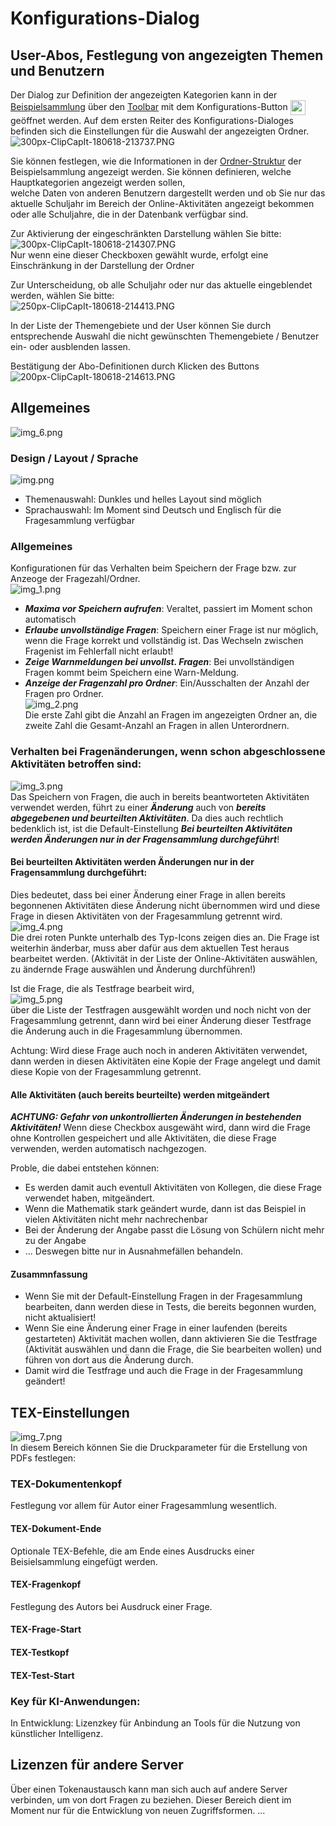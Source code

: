 # Konfigurations-Dialog

## User-Abos, Festlegung von angezeigten Themen und Benutzern
Der Dialog zur Definition der angezeigten Kategorien kann in der 
[Beispielsammlung](../../Beispielsammlung/index.md) über den
[Toolbar](../Toolbar/index.md) mit dem Konfigurations-Button
<span style="vertical-align: middle">
<img src="./22px-ClipCapIt-180618-221159.PNG" height="24">
</span>
geöffnet werden.
Auf dem ersten Reiter des Konfigurations-Dialoges befinden sich die Einstellungen
für die Auswahl der angezeigten Ordner.
<br>![300px-ClipCapIt-180618-213737.PNG](300px-ClipCapIt-180618-213737.PNG)

Sie können festlegen, wie die Informationen in der [Ordner-Struktur](../Ordnerverwaltung/index.md) der Beispielsammlung angezeigt werden.
Sie können definieren, welche Hauptkategorien angezeigt werden sollen,  
welche Daten von anderen Benutzern dargestellt werden und 
ob Sie nur das aktuelle Schuljahr im Bereich der Online-Aktivitäten angezeigt bekommen 
oder alle Schuljahre, die in der Datenbank verfügbar sind.

Zur Aktivierung der eingeschränkten Darstellung wählen Sie bitte:
<br>![300px-ClipCapIt-180618-214307.PNG](300px-ClipCapIt-180618-214307.PNG)<br>
Nur wenn eine dieser Checkboxen gewählt wurde, erfolgt eine Einschränkung 
in der Darstellung der Ordner

Zur Unterscheidung, ob alle Schuljahr oder nur das aktuelle eingeblendet werden, wählen Sie bitte:
<br>![250px-ClipCapIt-180618-214413.PNG](250px-ClipCapIt-180618-214413.PNG)<br>

In der Liste der Themengebiete und der User können Sie durch entsprechende Auswahl die nicht gewünschten Themengebiete / Benutzer ein- oder ausblenden lassen.

Bestätigung der Abo-Definitionen durch Klicken des Buttons
<br>![200px-ClipCapIt-180618-214613.PNG](200px-ClipCapIt-180618-214613.PNG)<br>




## Allgemeines
![img_6.png](img_6.png)
### Design / Layout / Sprache
![img.png](img.png)
* Themenauswahl: Dunkles und helles Layout sind möglich
* Sprachauswahl: Im Moment sind Deutsch und Englisch für die Fragesammlung verfügbar

### Allgemeines
Konfigurationen für das Verhalten beim Speichern der Frage bzw. zur Anzeoge der Fragezahl/Ordner.<br>
![img_1.png](img_1.png)
* ***Maxima vor Speichern aufrufen***: Veraltet, passiert im Moment schon automatisch
* ***Erlaube unvollständige Fragen***: Speichern einer Frage ist nur möglich, wenn die Frage korrekt und vollständig ist. Das Wechseln zwischen Fragenist im Fehlerfall nicht erlaubt!
* ***Zeige Warnmeldungen bei unvollst. Fragen***: Bei unvollständigen Fragen kommt beim Speichern eine Warn-Meldung.
* ***Anzeige der Fragenzahl pro Ordner***: Ein/Ausschalten der Anzahl der Fragen pro Ordner.
<br>![img_2.png](img_2.png)<br>Die erste Zahl gibt die Anzahl an Fragen im angezeigten Ordner an, die zweite Zahl die Gesamt-Anzahl an Fragen in allen Unterordnern.

### Verhalten bei Fragenänderungen, wenn schon abgeschlossene Aktivitäten betroffen sind:

![img_3.png](img_3.png)<br>
Das Speichern von Fragen, die auch in bereits beantworteten Aktivitäten verwendet werden, 
führt zu einer ***Änderung*** auch von ***bereits abgegebenen und beurteilten Aktivitäten***.
Da dies auch rechtlich bedenklich ist, ist die Default-Einstellung ***Bei beurteilten Aktivitäten werden Änderungen nur in der Fragensammlung durchgeführt***!

#### Bei beurteilten Aktivitäten werden Änderungen nur in der Fragensammlung durchgeführt:
Dies bedeutet, dass bei einer Änderung einer Frage in allen bereits begonnenen Aktivitäten 
diese Änderung nicht übernommen wird und diese Frage in diesen Aktivitäten von der Fragesammlung getrennt wird.
<br>![img_4.png](img_4.png)<br>
Die drei roten Punkte unterhalb des Typ-Icons zeigen dies an. Die Frage ist weiterhin änderbar, 
muss aber dafür aus dem aktuellen Test heraus bearbeitet werden. 
(Aktivität in der Liste der Online-Aktivitäten auswählen, zu ändernde Frage auswählen und Änderung durchführen!)

Ist die Frage, die als Testfrage bearbeit wird, <br>
![img_5.png](img_5.png)<br>
über die Liste der Testfragen ausgewählt worden und noch nicht von der Fragesammlung getrennt, 
dann wird bei einer Änderung dieser Testfrage die Änderung auch in die Fragesammlung übernommen.

Achtung: Wird diese Frage auch noch in anderen Aktivitäten verwendet, dann werden in diesen Aktivitäten 
eine Kopie der Frage angelegt und damit diese Kopie von der Fragesammlung getrennt. 

#### Alle Aktivitäten (auch bereits beurteilte) werden mitgeändert
***ACHTUNG: Gefahr von unkontrollierten Änderungen in bestehenden Aktivitäten!***
Wenn diese Checkbox ausgewäht wird, dann wird die Frage ohne Kontrollen gespeichert und
alle Aktivitäten, die diese Frage verwenden, werden automatisch nachgezogen.

Proble, die dabei entstehen können:
* Es werden damit auch eventull Aktivitäten von Kollegen, die diese Frage verwendet haben,
mitgeändert.
* Wenn die Mathematik stark geändert wurde, dann ist das Beispiel in vielen Aktivitäten 
nicht mehr nachrechenbar
* Bei der Änderung der Angabe passt die Lösung von Schülern nicht mehr zu der Angabe
* ...
Deswegen bitte nur in Ausnahmefällen behandeln.

#### Zusammnfassung
* Wenn Sie mit der Default-Einstellung Fragen in der Fragesammlung bearbeiten, dann werden diese 
in Tests, die bereits begonnen wurden, nicht aktualisiert! 
* Wenn Sie eine Änderung einer Frage in einer laufenden (bereits gestarteten) Aktivität 
machen wollen, dann aktivieren Sie die Testfrage (Aktivität auswählen und dann die Frage, 
die Sie bearbeiten wollen) und führen von dort aus die Änderung durch. 
* Damit wird die Testfrage und auch die Frage in der Fragesammlung geändert! 

## TEX-Einstellungen
![img_7.png](img_7.png)<br>
In diesem Bereich können Sie die Druckparameter für die Erstellung von PDFs festlegen:
### TEX-Dokumentenkopf
Festlegung vor allem für Autor einer Fragesammlung wesentlich.
#### TEX-Dokument-Ende
Optionale TEX-Befehle, die am Ende eines Ausdrucks einer Beisielsammlung eingefügt werden.
#### TEX-Fragenkopf
Festlegung des Autors bei Ausdruck einer Frage.
#### TEX-Frage-Start
#### TEX-Testkopf
#### TEX-Test-Start

### Key für KI-Anwendungen:
In Entwicklung: Lizenzkey für Anbindung an Tools für die Nutzung von künstlicher Intelligenz. 

## Lizenzen für andere Server
Über einen Tokenaustausch kann man sich auch auf andere Server verbinden, um von dort Fragen zu beziehen.
Dieser Bereich dient im Moment nur für die Entwicklung von neuen Zugriffsformen. ...

